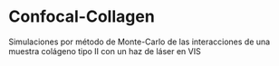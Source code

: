 # Confocal-Collagen
Simulaciones por método de Monte-Carlo de las interacciones de una muestra colágeno tipo II con un haz de láser en VIS
